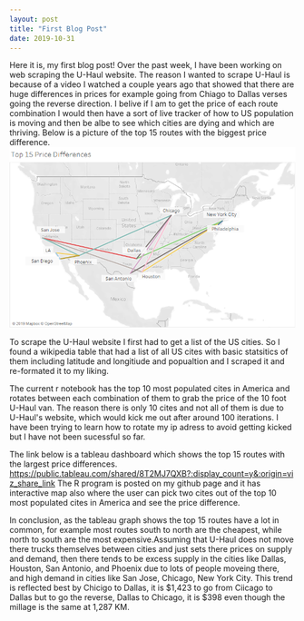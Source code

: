 ```yaml
---
layout: post
title: "First Blog Post"
date: 2019-10-31
---
```

Here it is, my first blog post!
Over the past week, I have been working on web scraping the U-Haul website. The reason I wanted to scrape U-Haul is because of a video I watched a couple years ago that showed that there are huge differences in prices for example going from Chiago to Dallas verses going the reverse direction. I belive if I am to get the price of each route combination I would then have a sort of live tracker of how to US population is moving and then be albe to see which cities are dying and which are thriving. Below is a picture of the top 15 routes with the biggest price difference.
![image](https://github.com/EricKnop/EricKnop.github.io/blob/master/images/U-Haul%20map.png?raw=true)

To scrape the U-Haul website I first had to get a list of the US cities. So I found a wikipedia table that had a list of all US cites with basic statsitics of them including latitude and longitiude and popualtion and I scraped it and re-formated it to my liking. 

The current r notebook has the top 10 most populated cites in America and rotates between each combination of them to grab the price of the 10 foot U-Haul van. The reason there is only 10 cites and not all of them is due to U-Haul's website, which would kick me out after around 100 iterations. I have been trying to learn how to rotate my ip adress to avoid getting kicked but I have not been sucessful so far. 

The link below is a tableau dashboard which shows the top 15 routes with the largest price differences. 
https://public.tableau.com/shared/8T2MJ7QXB?:display_count=y&:origin=viz_share_link
The R program is posted on my github page and it has interactive map also where the user can pick two cites out of the top 10 most populated cites in America and see the price difference. 

In conclusion, as the tableau graph shows the top 15 routes have a lot in common, for example most routes south to north are the cheapest, while north to south are the most expensive.Assuming that U-Haul does not move there trucks themselves between cities and just sets there prices on supply and demand, then there tends to be excess supply in the cities like Dallas, Houston, San Antonio, and Phoenix due to lots of people moveing there, and high demand in cities like San Jose, Chicago, New York City. This trend is reflected best by Chicigo to Dallas, it is $1,423 to go from Ciicago to Dallas but to go the reverse, Dallas to Chicago, it is $398 even though the millage is the same at 1,287 KM. 

